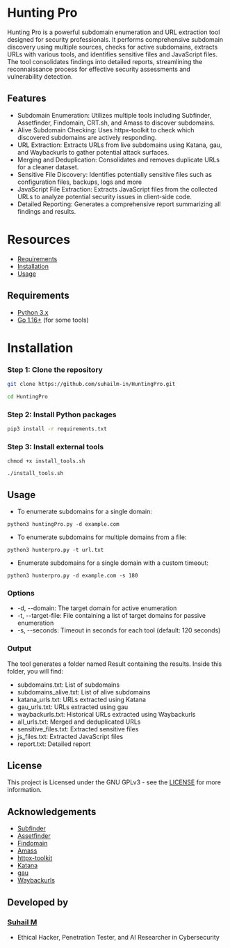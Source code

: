 # Hunting Pro

Hunting Pro is a powerful subdomain enumeration and URL extraction tool designed for security professionals. It performs comprehensive subdomain discovery using multiple sources, checks for active subdomains, extracts URLs with various tools, and identifies sensitive files and JavaScript files. The tool consolidates findings into detailed reports, streamlining the reconnaissance process for effective security assessments and vulnerability detection.

## Features

- Subdomain Enumeration: Utilizes multiple tools including Subfinder, Assetfinder, Findomain, CRT.sh, and Amass to discover subdomains.
- Alive Subdomain Checking: Uses httpx-toolkit to check which discovered subdomains are actively responding.
- URL Extraction: Extracts URLs from live subdomains using Katana, gau, and Waybackurls to gather potential attack surfaces.
- Merging and Deduplication: Consolidates and removes duplicate URLs for a cleaner dataset.
- Sensitive File Discovery: Identifies potentially sensitive files such as configuration files, backups, logs and more
- JavaScript File Extraction: Extracts JavaScript files from the collected URLs to analyze potential security issues in client-side code.
- Detailed Reporting: Generates a comprehensive report summarizing all findings and results.

# Resources
- [Requirements](#requirements)
- [Installation](#installation)
- [Usage](#usage)

## Requirements

- [Python 3.x](https://www.python.org/downloads/)
- [Go 1.16+](https://go.dev/doc/install) (for some tools)

# Installation

### Step 1: Clone the repository
```bash
git clone https://github.com/suhailm-in/HuntingPro.git
```
```bash
cd HuntingPro
```

### Step 2: Install Python packages
```bash
pip3 install -r requirements.txt
```

### Step 3: Install external tools
```
chmod +x install_tools.sh
```
```
./install_tools.sh
```

## Usage
- To enumerate subdomains for a single domain:
```
python3 huntingPro.py -d example.com
```
- To enumerate subdomains for multiple domains from a file:
```
python3 hunterpro.py -t url.txt
```
- Enumerate subdomains for a single domain with a custom timeout:
```
python3 hunterpro.py -d example.com -s 180
```

### Options

- -d, --domain: The target domain for active enumeration
- -t, --target-file: File containing a list of target domains for passive enumeration
- -s, --seconds: Timeout in seconds for each tool (default: 120 seconds)

### Output

The tool generates a folder named Result containing the results. Inside this folder, you will find:

- subdomains.txt: List of subdomains
- subdomains_alive.txt: List of alive subdomains
- katana_urls.txt: URLs extracted using Katana
- gau_urls.txt: URLs extracted using gau
- waybackurls.txt: Historical URLs extracted using Waybackurls
- all_urls.txt: Merged and deduplicated URLs
- sensitive_files.txt: Extracted sensitive files
- js_files.txt: Extracted JavaScript files
- report.txt: Detailed report

## License
This project is Licensed under the GNU GPLv3 - see the [LICENSE](LICENSE) for more information.


## Acknowledgements

- [Subfinder](https://github.com/projectdiscovery/subfinder)
- [Assetfinder](https://github.com/tomnomnom/assetfinder)
- [Findomain](https://github.com/Findomain/Findomain)
- [Amass](https://github.com/owasp-amass/amass)
- [httpx-toolkit](https://github.com/projectdiscovery/httpx)
- [Katana](https://github.com/projectdiscovery/katana)
- [gau](https://github.com/lc/gau)
- [Waybackurls](https://github.com/tomnomnom/waybackurls)

## Developed by

### [Suhail M](https://www.linkedin.com/in/suhailm-in/)
- Ethical Hacker, Penetration Tester, and AI Researcher in Cybersecurity
























